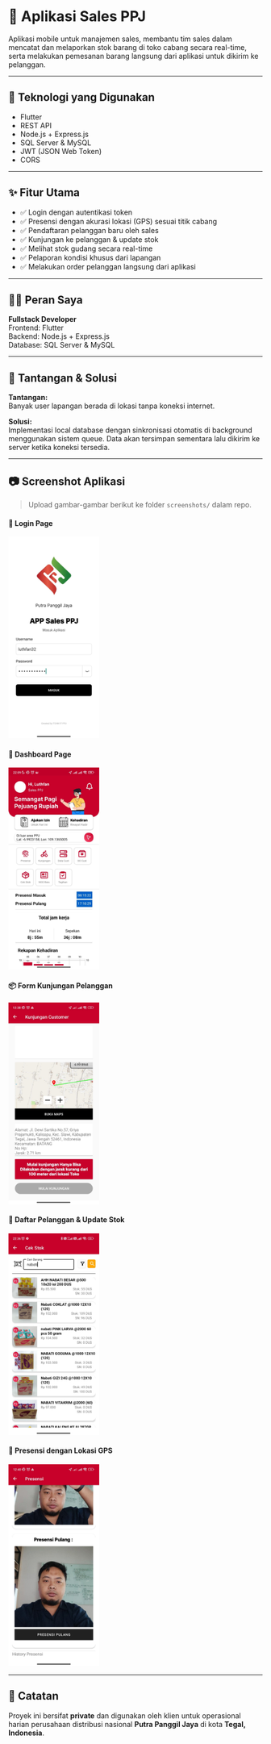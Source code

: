 # 📱 Aplikasi Sales PPJ

Aplikasi mobile untuk manajemen sales, membantu tim sales dalam mencatat dan melaporkan stok barang di toko cabang secara real-time, serta melakukan pemesanan barang langsung dari aplikasi untuk dikirim ke pelanggan.

---

## 🔧 Teknologi yang Digunakan

- Flutter
- REST API
- Node.js + Express.js
- SQL Server & MySQL
- JWT (JSON Web Token)
- CORS

---

## ✨ Fitur Utama

- ✅ Login dengan autentikasi token
- ✅ Presensi dengan akurasi lokasi (GPS) sesuai titik cabang
- ✅ Pendaftaran pelanggan baru oleh sales
- ✅ Kunjungan ke pelanggan & update stok
- ✅ Melihat stok gudang secara real-time
- ✅ Pelaporan kondisi khusus dari lapangan
- ✅ Melakukan order pelanggan langsung dari aplikasi

---

## 👨‍💻 Peran Saya

**Fullstack Developer**  
Frontend: Flutter  
Backend: Node.js + Express.js  
Database: SQL Server & MySQL

---

## 🚧 Tantangan & Solusi

**Tantangan:**  
Banyak user lapangan berada di lokasi tanpa koneksi internet.

**Solusi:**  
Implementasi local database dengan sinkronisasi otomatis di background menggunakan sistem queue. Data akan tersimpan sementara lalu dikirim ke server ketika koneksi tersedia.

---

## 📷 Screenshot Aplikasi

> Upload gambar-gambar berikut ke folder `screenshots/` dalam repo.

#### 🔐 Login Page
<img src="./screenshots/login.png" height="400"/>

#### 🔐 Dashboard Page
<img src="./screenshots/dashboard.png" height="400"/>

#### 📦 Form Kunjungan Pelanggan
<img src="./screenshots/kunjungan.png" height="400"/>

#### 🧾 Daftar Pelanggan & Update Stok
<img src="./screenshots/stok.png" height="400"/>

#### 📍 Presensi dengan Lokasi GPS
<img src="./screenshots/presensi.png" height="400"/>


---

## 📌 Catatan

Proyek ini bersifat **private** dan digunakan oleh klien untuk operasional harian perusahaan distribusi nasional **Putra Panggil Jaya** di kota **Tegal, Indonesia**.
